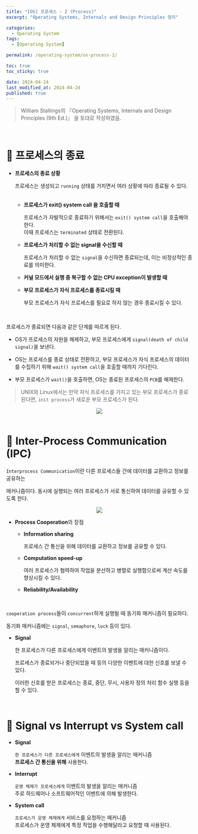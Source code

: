 ```yaml
---
title: "[OS] 프로세스 - 2 (Process)"
excerpt: "Operating Systems, Internals and Design Principles 정리"

categories:
  - Operating System
tags:
  - [Operating System]

permalink: /operating-system/os-process-2/

toc: true
toc_sticky: true

date: 2024-04-24
last_modified_at: 2024-04-24
published: true
---
```


> William Stallings의 『Operating Systems, Internals and Design Principles (9th Ed.)』 을 토대로 작성하였음. <br>

<br>

# 👑 프로세스의 종료

- **프로세스의 종료 상황**

  프로세스는 생성되고 `running` 상태를 거치면서 여러 상황에 따라 종료될 수 있다. <br><br>

  + **프로세스가 exit() system call 을 호출할 때** <br>

    프로세스가 자발적으로 종료하기 위해서는 `exit() system call`을 호출해야 한다. <br>
    이때 프로세스는 `terminated` 상태로 전환된다.

  + **프로세스가 처리할 수 없는 signal을 수신할 때** <br>

    프로세스가 처리할 수 없는 `signal`을 수신하면 종료되는데, 이는 비정상적인 종료를 의미한다.

  + **커널 모드에서 실행 중 복구할 수 없는 CPU exception이 발생할 때** <br>

  + **부모 프로세스가 자식 프로세스를 종료시킬 때** <br>

    부모 프로세스가 자식 프로세스를 필요로 하지 않는 경우 종료시킬 수 있다.

<br>

프로세스가 종료되면 다음과 같은 단계를 따르게 된다. <br>

- OS가 프로세스의 자원을 해제하고, 부모 프로세스에게 `signal(death of child signal)`을 보낸다.

- OS는 프로세스를 종료 상태로 전환하고, 부모 프로세스가 자식 프로세스의 데이터를 수집하기 위해 `wait() system call`을 호출할 때까지 기다린다.

- 부모 프로세스가 `wait()`을 호출하면, OS는 종료된 프로세스의 `PCB`를 해제한다.

> UNIX와 Linux에서는 만약 자식 프로세스를 가지고 있는 부모 프로세스가 종료된다면, `init process`가 새로운 부모 프로세스가 된다.

<center><img src="https://github.com/jinwoojwa/jinwoo.github.io/assets/112393728/ae1a7269-1505-4d61-b327-ed5055faf492"></center>

<br>

# 👑 Inter-Process Communication (IPC)

`Interprocess Communication`이란 다른 프로세스들 간에 데이터를 교환하고 정보를 공유하는 <br>

매커니즘이다. 동시에 실행되는 여러 프로세스가 서로 통신하여 데이터를 공유할 수 있도록 한다. <br>

<center><img src="https://github.com/jinwoojwa/jinwoo.github.io/assets/112393728/ea02d427-82bd-437d-89a9-4cf2566f7d04"></center>


- **Process Cooperation**의 장점 <br>

  + **Information sharing** <br>

    프로세스 간 통신을 위해 데이터를 교환하고 정보를 공유할 수 있다.

  + **Computation speed-up** <br>

    여러 프로세스가 협력하여 작업을 분산하고 병렬로 실행함으로써 계산 속도를 향상시킬 수 있다.

  + **Reliability/Availability**

<br>

`cooperation process`들이 `concurrent`하게 실행될 때 동기화 매커니즘이 필요하다. <br>

동기화 매커니즘에는 `signal`, `semaphore`, `lock` 등이 있다. <br>

- **Signal** <br>

  한 프로세스가 다른 프로세스에게 이벤트의 발생을 알리는 매커니즘이다. <br>

  프로세스가 종료되거나 중단되었을 때 등의 다양한 이벤트에 대한 신호를 보낼 수 있다. <br>

  이러한 신호를 받은 프로세스는 종료, 중단, 무시, 사용자 정의 처리 함수 실행 등을 할 수 있다.

<br>

# 👑 Signal vs Interrupt vs System call

- **Signal** <br>

  `한 프로세스가 다른 프로세스에게` 이벤트의 발생을 알리는 매커니즘 <br>
  **프로세스 간 통신을 위해** 사용한다.

- **Interrupt** <br>

  `운영 체제가 프로세스에게` 이벤트의 발생을 알리는 매커니즘 <br>
  주로 하드웨어나 소프트웨어적인 이벤트에 의해 발생한다.

- **System call** <br>

  `프로세스가 운영 체제에게` 서비스를 요청하는 매커니즘 <br>
  프로세스가 운영 체제에게 특정 작업을 수행해달라고 요청할 때 사용된다.

